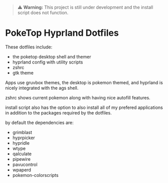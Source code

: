 > ⚠️ **Warning:** This project is still under development and the install script does not function.

# PokeTop Hyprland Dotfiles

These dotfiles include:
- the poketop desktop shell and themer
- hyprland config with utility scripts
- zshrc
- gtk theme

Apps use gruvbox themes, the desktop is pokemon themed, and hyprland is nicely integrated with the ags shell.

zshrc shows current pokemon along with having nice autofill features.

install script also has the option to also install all of my prefered applications in addition to the packages required by the dotfiles.

by default the dependencies are:
- grimblast
- hyprpicker
- hypridle
- wtype
- qalculate
- pipewire
- pavucontrol
- wpaperd
- pokemon-colorscripts